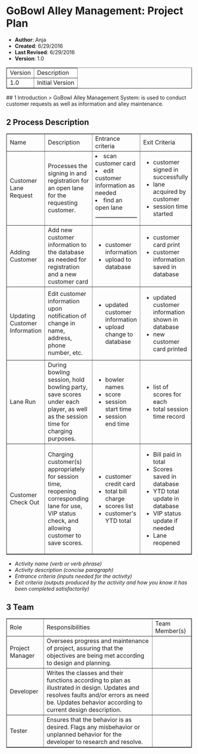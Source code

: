 # GoBowl Alley Management: Project Plan

- **Author**: Anja
- **Created**: 6/29/2016
- **Last Revised**: 6/29/2016
- **Version**: 1.0

<table border="1">
<tr>
<td>Version</td>
<td>Description</td>
</tr>
<tr>
<td>1.0</td>
<td>Initial Version</td>
</tr>
</table>
## 1 Introduction
> GoBowl Alley Management System: is used to conduct customer requests as well as information and alley maintenance.


## 2 Process Description

<table border="1">
<tr>
<td>Name</td>
<td>Description</td>
<td>Entrance criteria</td>
<td>Exit Criteria</td>
</tr>
<tr>
<td>Customer Lane Request</td>
<td> Processes the signing in and registration for an open lane for the requesting customer.</td>
<td>
<table border="1">
<li>scan customer card</li>
<li>edit customer information as needed</li>
<li>find an open lane</li>
</table></td>
<td>
<ul>
<li>customer signed in successfully</li>
<li>lane acquired by customer</li>
<li>session time started</li>
</ul></td>
</tr>
<tr>
<td>Adding Customer</td>
<td> Add new customer information to the database as needed for registration and a new customer card
</td>
<td>
<ul>
<li>customer information</li>
<li>upload to database</li>
</ul></td>
<td>
<ul>
<li>customer card print</li>
<li>customer information saved in database</li>
</ul></td>
</tr>
<tr>
<td>Updating Customer Information</td>
<td> Edit customer information upon notification of change in name, address, phone number, etc.</td>
<td> 
<ul>
<li>updated customer information</li>
<li>upload change to database</li>
</ul></td>
<td>
<ul>
<li>updated customer information shown in database</li>
<li>new customer card printed</li>
</ul></td>
</tr>
<tr>
<td>Lane Run</td>
<td> During bowling session, hold bowling party, save scores under each player, as well as the session time for charging purposes.</td>
<td>
<ul>
<li>bowler names</li>
<li>score</li>
<li>session start time</li>
<li>session end time</li>
</ul></td>
<td>
<ul>
<li>list of scores for each</li>
<li>total session time record</li>
</ul>
</td>
</tr>
<tr>
<td>Customer Check Out</td>
<td>
	Charging customer(s) appropriately for session time, reopening corresponding lane for use, VIP status check, and allowing customer to save scores.
</td>
<td>
<ul>
<li>customer credit card</li>
<li>total bill charge</li>
<li>scores list</li>
<li>customer's YTD total</li>
</ul>
</td>
<td>
<ul>
<li>Bill paid in total</li>
<li>Scores saved in database</li>
<li>YTD total update in database</li>
<li>VIP status update if needed</li>
<li>Lane reopened</li>
</ul>
</td>
</tr>
</table>

- *Activity name (verb or verb phrase)*
- *Activity description (concise paragraph)*
- *Entrance criteria (inputs needed for the activity)*
- *Exit criteria (outputs produced by the activity and how you know it has been completed satisfactorily)*

## 3 Team

<table border="1">
<tr>
<td>Role</td>
<td>Responsibilities</td>
<td>Team Member(s)</td>
</tr>
<tr>
<td>Project Manager</td>
<td>Oversees progress and maintenance of project, assuring that the objectives are being met according to design and planning.</td>
<td></td>
</tr>
<tr>
<td>Developer</td>
<td>Writes the classes and their functions according to plan as illustrated in design. Updates and resolves faults and/or errors as need be. Updates behavior according to current design description.</td>
<td></td>
</tr>
<tr>
<td>Tester</td>
<td>Ensures that the behavior is as desired. Flags any misbehavior or unplanned behavior for the developer to research and resolve.</td>
<td></td>
</tr>
</table>